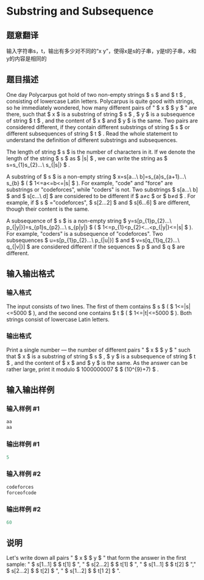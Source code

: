 # Substring and Subsequence

## 题意翻译

输入字符串s，t，输出有多少对不同的“x y”，使得x是s的子串，y是t的子串，x和y的内容是相同的

## 题目描述

One day Polycarpus got hold of two non-empty strings $ s $ and $ t $ , consisting of lowercase Latin letters. Polycarpus is quite good with strings, so he immediately wondered, how many different pairs of " $ x $ $ y $ " are there, such that $ x $ is a substring of string $ s $ , $ y $ is a subsequence of string $ t $ , and the content of $ x $ and $ y $ is the same. Two pairs are considered different, if they contain different substrings of string $ s $ or different subsequences of string $ t $ . Read the whole statement to understand the definition of different substrings and subsequences.

The length of string $ s $ is the number of characters in it. If we denote the length of the string $ s $ as $ |s| $ , we can write the string as $ s=s_{1}s_{2}...\ s_{|s|} $ .

A substring of $ s $ is a non-empty string $ x=s[a...\ b]=s_{a}s_{a+1}...\ s_{b} $ ( $ 1<=a<=b<=|s| $ ). For example, "code" and "force" are substrings or "codeforces", while "coders" is not. Two substrings $ s[a...\ b] $ and $ s[c...\ d] $ are considered to be different if $ a≠c $ or $ b≠d $ . For example, if $ s $ ="codeforces", $ s[2...2] $ and $ s[6...6] $ are different, though their content is the same.

A subsequence of $ s $ is a non-empty string $ y=s[p_{1}p_{2}...\ p_{|y|}]=s_{p1}s_{p2}...\ s_{p|y|} $ ( $ 1<=p_{1}&lt;p_{2}&lt;...&lt;p_{|y|}<=|s| $ ). For example, "coders" is a subsequence of "codeforces". Two subsequences $ u=s[p_{1}p_{2}...\ p_{|u|}] $ and $ v=s[q_{1}q_{2}...\ q_{|v|}] $ are considered different if the sequences $ p $ and $ q $ are different.

## 输入输出格式

### 输入格式

The input consists of two lines. The first of them contains $ s $ ( $ 1<=|s|<=5000 $ ), and the second one contains $ t $ ( $ 1<=|t|<=5000 $ ). Both strings consist of lowercase Latin letters.

### 输出格式

Print a single number — the number of different pairs " $ x $ $ y $ " such that $ x $ is a substring of string $ s $ , $ y $ is a subsequence of string $ t $ , and the content of $ x $ and $ y $ is the same. As the answer can be rather large, print it modulo $ 1000000007 $ $ (10^{9}+7) $ .

## 输入输出样例

### 输入样例 #1

```cpp
aa
aa

```
### 输出样例 #1

```cpp
5

```
### 输入样例 #2

```cpp
codeforces
forceofcode

```
### 输出样例 #2

```cpp
60

```
## 说明

Let's write down all pairs " $ x $ $ y $ " that form the answer in the first sample: " $ s[1...1] $ $ t[1] $ ", " $ s[2...2] $ $ t[1] $ ", " $ s[1...1] $ $ t[2] $ "," $ s[2...2] $ $ t[2] $ ", " $ s[1...2] $ $ t[1 2] $ ".

